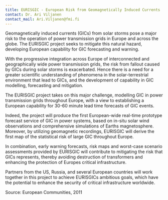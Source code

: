 ```yaml
---
title: EURISGIC - European Risk from Geomagnetically Induced Currents
contact: Dr. Ari Viljanen
contact_mail: Ari.Viljanen@fmi.fi
---
```


Geomagnetically induced currents (GICs) from solar storms pose a major
risk to the operation of power transmission grids in Europe and across
the globe. The EURISGIC project seeks to mitigate this natural hazard,
developing European capability for GIC forecasting and warning.

 With the progressive integration across Europe of interconnected and
geographically wide power transmission grids, the risk from fallout
caused by GICs during solar storms is exacerbated. Hence there is a need
for a greater scientific understanding of phenomena in the
solar-terrestrial environment that lead to GICs, and the development of
capability in GIC modelling, forecasting and mitigation.

 The EURISGIC project takes on this major challenge, modelling GIC in
power transmission grids throughout Europe, with a view to establishing
a European capability for 30-60 minute lead time forecasts of GIC
events.

 Indeed, the project will produce the first European-wide real-time
prototype forecast service of GIC in power systems, based on in-situ
solar wind observations and comprehensive simulations of Earths
magnetosphere. Moreover, by utilizing geomagnetic recordings, EURISGIC
will derive the first map of the statistical risk of large GIC
throughout Europe.

 In combination, early warning forecasts, risk maps and worst-case
scenario assessments provided by EURISGIC will contribute to mitigating
the risk that GICs represents, thereby avoiding destruction of
transformers and enhancing the protection of Europes critical
infrastructure.

 Partners from the US, Russia, and several European countries will work
together in this project to achieve EURISGICs ambitious goals, which
have the potential to enhance the security of critical infrastructure
worldwide.

 Source: European Communities, 2011
